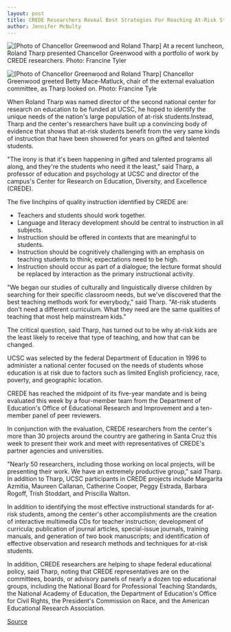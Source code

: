 ```yaml
---
layout: post
title: CREDE Researchers Reveal Best Strategies For Reaching At-Risk Students
author: Jennifer McNulty
---
```


![\[Photo of Chancellor Greenwood and Roland Tharp\]][1] At a recent luncheon, Roland Tharp presented Chancellor Greenwood with a portfolio of work by CREDE researchers. Photo: Francine Tyler

![\[Photo of Chancellor Greenwood and Roland Tharp\]][2] Chancellor Greenwood greeted Betty Mace-Matluck, chair of the external evaluation committee, as Tharp looked on. Photo: Francine Tyle

When Roland Tharp was named director of the second national center for research on education to be funded at UCSC, he hoped to identify the unique needs of the nation's large population of at-risk students.Instead, Tharp and the center's researchers have built up a convincing body of evidence that shows that at-risk students benefit from the very same kinds of instruction that have been showered for years on gifted and talented students.

"The irony is that it's been happening in gifted and talented programs all along, and they're the students who need it the least," said Tharp, a professor of education and psychology at UCSC and director of the campus's Center for Research on Education, Diversity, and Excellence (CREDE).

The five linchpins of quality instruction identified by CREDE are:
* Teachers and students should work together.
* Language and literacy development should be central to instruction in all subjects.
* Instruction should be offered in contexts that are meaningful to students.
* Instruction should be cognitively challenging with an emphasis on teaching students to think; expectations need to be high.
* Instruction should occur as part of a dialogue; the lecture format should be replaced by interaction as the primary instructional activity.

"We began our studies of culturally and linguistically diverse children by searching for their specific classroom needs, but we've discovered that the best teaching methods work for everybody," said Tharp. "At-risk students don't need a different curriculum. What they need are the same qualities of teaching that most help mainstream kids."

The critical question, said Tharp, has turned out to be why at-risk kids are the least likely to receive that type of teaching, and how that can be changed.

UCSC was selected by the federal Department of Education in 1996 to administer a national center focused on the needs of students whose education is at risk due to factors such as limited English proficiency, race, poverty, and geographic location.

CREDE has reached the midpoint of its five-year mandate and is being evaluated this week by a four-member team from the Department of Education's Office of Educational Research and Improvement and a ten-member panel of peer reviewers.

In conjunction with the evaluation, CREDE researchers from the center's more than 30 projects around the country are gathering in Santa Cruz this week to present their work and meet with representatives of CREDE's partner agencies and universities.

"Nearly 50 researchers, including those working on local projects, will be presenting their work. We have an extremely productive group," said Tharp. In addition to Tharp, UCSC participants in CREDE projects include Margarita Azmitia, Maureen Callanan, Catherine Cooper, Peggy Estrada, Barbara Rogoff, Trish Stoddart, and Priscilla Walton.

In addition to identifying the most effective instructional standards for at-risk students, among the center's other accomplishments are the creation of interactive multimedia CDs for teacher instruction; development of curricula; publication of journal articles, special-issue journals, training manuals, and generation of two book manuscripts; and identification of effective observation and research methods and techniques for at-risk students.

In addition, CREDE researchers are helping to shape federal educational policy, said Tharp, noting that CREDE representatives are on the committees, boards, or advisory panels of nearly a dozen top educational groups, including the National Board for Professional Teaching Standards, the National Academy of Education, the Department of Education's Office for Civil Rights, the President's Commission on Race, and the American Educational Research Association.

[1]: http://www1.ucsc.edu/oncampus/currents/98-99/art/mrc.tharp.99-01-11.320.jpg
[2]: http://www1.ucsc.edu/oncampus/currents/98-99/art/mrc.tharp.mace.99-01-11.jpg

[Source](http://www1.ucsc.edu/oncampus/currents/98-99/01-11/crede.htm "Permalink to CREDE research on teaching at-risk students; 01-11-99")

